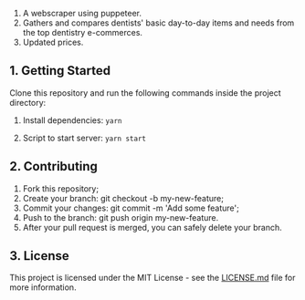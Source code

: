 1.  A webscraper using puppeteer.
2.  Gathers and compares dentists' basic day-to-day items and needs from the top dentistry e-commerces.
3.  Updated prices.

## 1. Getting Started

Clone this repository and run the following commands inside the project directory:

1. Install dependencies: `yarn`

2. Script to start server: `yarn start`

## 2. Contributing

1.  Fork this repository;
2.  Create your branch: git checkout -b my-new-feature;
3.  Commit your changes: git commit -m 'Add some feature';
4.  Push to the branch: git push origin my-new-feature.
5.  After your pull request is merged, you can safely delete your branch.

## 3. License

This project is licensed under the MIT License - see the <a href="https://github.com/MaisDennis/dentalScraperClient02/blob/master/LICENSE.md">LICENSE.md</a> file for more information.
